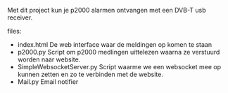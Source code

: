 Met dit project kun je p2000 alarmen ontvangen met een DVB-T usb receiver. 

files:

- index.html
  De web interface waar de meldingen op komen te staan
- p2000.py
  Script om p2000 medlingen uittelezen waarna ze verstuurd worden naar website.
- SimpleWebsocketServer.py
  Script waarme we een websocket mee op kunnen zetten en zo te verbinden met de website.
- Mail.py 
  Email notifier

